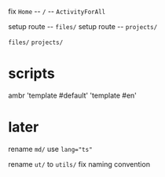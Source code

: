 fix `Home` -- `/` -- `ActivityForAll`

setup route -- `files/`
setup route -- `projects/`

`files/`
`projects/`

# scripts

ambr 'template #default' 'template #en'

# later

rename `md/` use `lang="ts"`

rename `ut/` to `utils/`
fix naming convention
